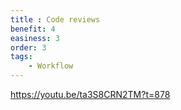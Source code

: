 ```yaml
---
title : Code reviews
benefit: 4
easiness: 3
order: 3
tags:
    - Workflow
---
```


https://youtu.be/ta3S8CRN2TM?t=878
